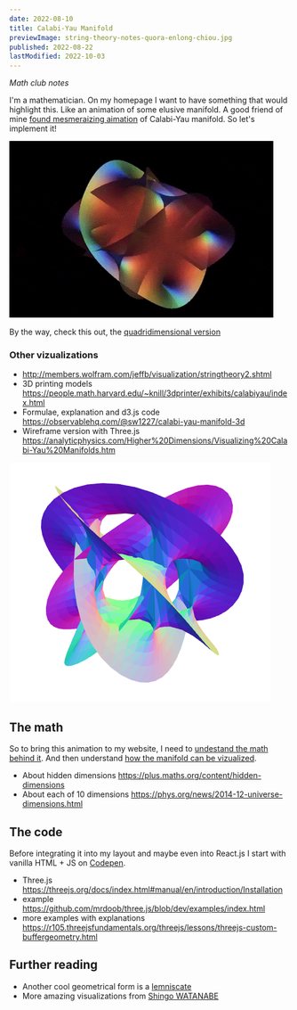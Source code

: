 ```yaml
---
date: 2022-08-10
title: Calabi-Yau Manifold
previewImage: string-theory-notes-quora-enlong-chiou.jpg
published: 2022-08-22
lastModified: 2022-10-03
---
```


_Math club notes_


I'm a mathematician. On my homepage I want to have something that would highlight this. Like an animation of some elusive manifold. A good friend of mine [found mesmeraizing aimation](https://www.reddit.com/r/DMT/comments/evy01l/have_you_seen_this_its_a_calabiyau_manifold/) of Calabi-Yau manifold. So let's implement it!

![mesmeraizing aimation of Calabi-Yau manifold](./calabi-yau-manifold.gif)

By the way, check this out, the [quadridimensional version](http://www.lactamme.polytechnique.fr/Mosaic/images/CAYA.K1.0129.21.1.M.D/display.html)

### Other vizualizations

- http://members.wolfram.com/jeffb/visualization/stringtheory2.shtml
- 3D printing models https://people.math.harvard.edu/~knill/3dprinter/exhibits/calabiyau/index.html
- Formulae, explanation and d3.js code https://observablehq.com/@sw1227/calabi-yau-manifold-3d
- Wireframe version with Three.js https://analyticphysics.com/Higher%20Dimensions/Visualizing%20Calabi-Yau%20Manifolds.htm

![Example illustration of the manifold](./calabi-yau-manifold-observablehq.png "exponent=5 projection=3.6 Credit: @sw1227")

## The math


So to bring this animation to my website, I need to [undestand the math behind it](http://www.scholarpedia.org/article/Calabi-Yau_manifold). And then understand [how the manifold can be vizualized](https://analyticphysics.com/Higher%20Dimensions/Visualizing%20Calabi-Yau%20Manifolds.htm).

- About hidden dimensions https://plus.maths.org/content/hidden-dimensions
- About each of 10 dimensions https://phys.org/news/2014-12-universe-dimensions.html

## The code

Before integrating it into my layout and maybe even into React.js I start with vanilla HTML + JS on [Codepen](https://codepen.io/mikolasan/pen/WNzKEZO?editors=1111). 

- Three.js https://threejs.org/docs/index.html#manual/en/introduction/Installation
- example https://github.com/mrdoob/three.js/blob/dev/examples/index.html
- more examples with explanations https://r105.threejsfundamentals.org/threejs/lessons/threejs-custom-buffergeometry.html


## Further reading

- Another cool geometrical form is a [lemniscate](https://mathworld.wolfram.com/Lemniscate.html)
- More amazing visualizations from [Shingo WATANABE](https://sw1227.github.io/portfolio/#/)